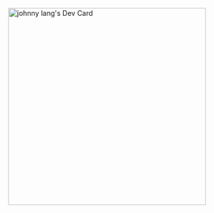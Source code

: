 <a href="https://app.daily.dev/tobatha"><img src="https://api.daily.dev/devcards/5d21b032f8bb4e6cbff40f21b7a37be7.png?r=pd4" width="400" alt="johnny lang's Dev Card"/></a>
